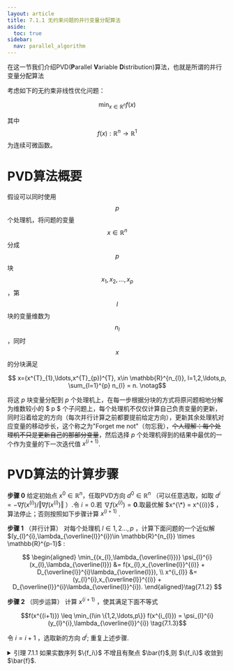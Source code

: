 ```yaml
---
layout: article
title: 7.1.1 无约束问题的并行变量分配算法
aside:
  toc: true
sidebar:
  nav: parallel_algorithm
---
```

在这一节我们介绍PVD(**P**arallel **V**ariable **D**istribution)算法，也就是所谓的并行变量分配算法

考虑如下的无约束非线性优化问题：

$$\min_{x\in \mathbb{R}^{n}} f(x) \tag{7.1.1}$$

其中$$f(x):\mathbb{R}^{n}\rightarrow \mathbb{R}^{1}$$为连续可微函数。

# PVD算法概要

假设可以同时使用 $$p$$ 个处理机，将问题的变量 $$x\in \mathbb{R}^{n}$$ 分成 $$p$$ 块 $$x_{1},x_{2},\ldots,x_{p}$$ ，第 $$l$$ 块的变量维数为 $$n_{l}$$ ，同时 $$x$$ 的分块满足

$$ x=(x^{T}_{1},\ldots,x^{T}_{p})^{T}, x\in \mathbb{R}^{n_{l}}, l=1,2,\ldots,p, \sum_{l=1}^{p} n_{l} = n. \notag$$

将这 $p$ 块变量分配到 $p$ 个处理机上，在每一步根据分块的方式将原问题相地分解为维数较小的 $ p $ 个子问题上，每个处理机不仅仅计算自己负责变量的更新，同时沿着给定的方向（每次并行计算之前都要提前给定方向），更新其余处理机对应变量的移动步长，这个称之为"Forget me not"（勿忘我），~~个人理解：每个处理机不只是更新自己的那部分变量~~，然后选择 $p$ 个处理机得到的结果中最优的一个作为变量的下一次迭代值 $x^{(i+1)}$.

# PVD算法的计算步骤

**步骤 $0$** 给定初始点 $x^{0}\in \mathbb{R}^{n}$，任取PVD方向 $d^{0}\in \mathbb{R}^{n}$ （可以任意选取，如取 $d^{i}=-\nabla f(x^{(i)})/\Vert \nabla f(x^{(i)}) \Vert$ ）.令 $i=0$.若 $\nabla f(x^{(i)}) = \mathbf{0}$.取最优解 $x^{\*} = x^{(i)}$ ，算法停止；否则按照如下步骤计算 $x^{(i+1)}$ .

**步骤 $1$** （并行计算） 对每个处理机 $l\in {1,2\ldots,p}$ ，计算下面问题的一个近似解 $(y_{l}^{i},\lambda_{\overline{l}}^{i})\in \mathbb{R}^{n_{l}} \times \mathbb{R}^{p-1}$ :

$$
\begin{aligned}
\min_{(x_{l},\lambda_{\overline{l}})} \psi_{l}^{i} (x_{l},\lambda_{\overline{l}}) &= f(x_{l},x_{\overline{l}}^{(i)} + D_{\overline{l}}^{i}\lambda_{\overline{l}}), \\
x^{i_{l}} &= (y_{l}^{i},x_{\overline{l}}^{(i)} + D_{\overline{l}}^{i}\lambda_{\overline{l}}^{i}).
\end{aligned}\tag{7.1.2}
$$

**步骤 $2$** （同步运算） 计算 $x^{(i+1)}$ ，使其满足下面不等式

$$f(x^{(i+1)}) \leq \min_{l\in \{1,2,\ldots,p\}} f(x^{i_{l}}) = \psi_{l}^{i} (y_{l}^{i},\lambda_{\overline{l}}^{i}) \tag{7.1.3}$$

令 $i = i + 1$ ，选取新的方向 $d^{i}$; 重复上述步骤. 

<details><summary> 引理 7.1.1 如果实数序列 $\{f_i\}$ 不增且有聚点 $\bar{f}$,则 $\{f_i\}$ 收敛到 $\bar{f}$. </summary>
证明 首先证明序列 $\{f_i\}$ 下方有界.设 $f_{i_j} \rightarrow \bar{f}$. 若 $\{f_i\}$ 下方无界，则存在 $i,j$ 满足
$$\bar{f} > f_i （因为\{f_i\}是下方无界的），\notag$$
</details>


